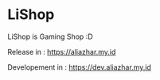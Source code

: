 # LiShop
LiShop is Gaming Shop :D

Release in : https://aliazhar.my.id

Developement in : https://dev.aliazhar.my.id
